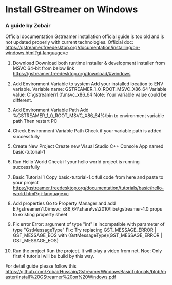 # Install GStreamer on Windows
### A guide by Zobair

Official documentation
Gstreamer installation official  guide is too old and is not updated properly with current technologies.
Official doc: https://gstreamer.freedesktop.org/documentation/installing/on-windows.html?gi-language=c


1. Download
Download both runtime installer & development installer from MSVC 64-bit from below link
https://gstreamer.freedesktop.org/download/#windows

2. Add Environment Variable to system
Add your installed location to ENV variable.
Variable name: GSTREAMER_1_0_ROOT_MSVC_X86_64
Variable value: C:\gstreamer\1.0\msvc_x86_64
Note: Your variable value could be different.

3. Add Environment Variable Path
Add %GSTREAMER_1_0_ROOT_MSVC_X86_64%\bin to environment variable path 
Then restart PC

4. Check  Environment Variable Path
Check if your variable path is added successfully

5. Create New Project
Create new Visual Studio C++ Console App named basic-tutorial-1

6. Run Hello World
Check if your hello world project is running successfully

7. Basic Tutorial 1
Copy basic-tutorial-1.c full code from here and paste to your project 
https://gstreamer.freedesktop.org/documentation/tutorials/basic/hello-world.html?gi-language=c

8. Add properties
Go to Property Manager and add E:\gstreamer\1.0\msvc_x86_64\share\vs\2010\libs\gstreamer-1.0.props to existing property sheet 

9. Fix error
Error: argument of type "int" is incompatible with parameter of type "GstMessageType"
Fix: Try replacing GST_MESSAGE_ERROR | GST_MESSAGE_EOS with (GstMessageType)(GST_MESSAGE_ERROR | GST_MESSAGE_EOS)

10. Run the project
Run the project.
It will play a video from net.
Noe: Only first 4 tutorial will be build by this way.

For detail guide please follow this https://github.com/ZobairHussain/GstreamerWindowsBasicTutorials/blob/master/Install%20GStreamer%20on%20Windows.pdf
